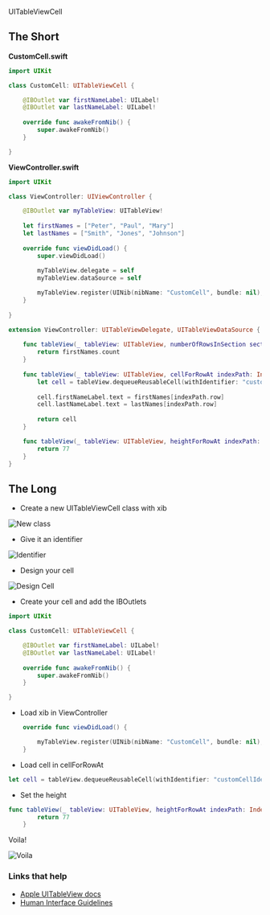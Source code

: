 UITableViewCell

## The Short

**CustomCell.swift**

```swift
import UIKit

class CustomCell: UITableViewCell {

    @IBOutlet var firstNameLabel: UILabel!
    @IBOutlet var lastNameLabel: UILabel!
    
    override func awakeFromNib() {
        super.awakeFromNib()
    }

}
```

**ViewController.swift**

```swift
import UIKit

class ViewController: UIViewController {

    @IBOutlet var myTableView: UITableView!
    
    let firstNames = ["Peter", "Paul", "Mary"]
    let lastNames = ["Smith", "Jones", "Johnson"]
    
    override func viewDidLoad() {
        super.viewDidLoad()
        
        myTableView.delegate = self
        myTableView.dataSource = self

        myTableView.register(UINib(nibName: "CustomCell", bundle: nil), forCellReuseIdentifier: "customCellIdentifier")
    }
    
}

extension ViewController: UITableViewDelegate, UITableViewDataSource {
    
    func tableView(_ tableView: UITableView, numberOfRowsInSection section: Int) -> Int {
        return firstNames.count
    }
    
    func tableView(_ tableView: UITableView, cellForRowAt indexPath: IndexPath) -> UITableViewCell {
        let cell = tableView.dequeueReusableCell(withIdentifier: "customCellIdentifier", for: indexPath) as! CustomCell
        
        cell.firstNameLabel.text = firstNames[indexPath.row]
        cell.lastNameLabel.text = lastNames[indexPath.row]
        
        return cell
    }

    func tableView(_ tableView: UITableView, heightForRowAt indexPath: IndexPath) -> CGFloat {
        return 77
    }
}
```

## The Long

* Create a new UITableViewCell class with xib

![New class](https://github.com/jrasmusson/ios-starter-kit/blob/master/basics/UITableViewCell/images/newclass.png)

* Give it an identifier

![Identifier](https://github.com/jrasmusson/ios-starter-kit/blob/master/basics/UITableViewCell/images/identifier.png)


* Design your cell

![Design Cell](https://github.com/jrasmusson/ios-starter-kit/blob/master/basics/UITableViewCell/images/design.png)

* Create your cell and add the IBOutlets

```swift
import UIKit

class CustomCell: UITableViewCell {

    @IBOutlet var firstNameLabel: UILabel!
    @IBOutlet var lastNameLabel: UILabel!
    
    override func awakeFromNib() {
        super.awakeFromNib()
    }

}
```

* Load xib in ViewController

```swift
    override func viewDidLoad() {

        myTableView.register(UINib(nibName: "CustomCell", bundle: nil), forCellReuseIdentifier: "customCellIdentifier")
    }
```

* Load cell in cellForRowAt

```swift
let cell = tableView.dequeueReusableCell(withIdentifier: "customCellIdentifier", for: indexPath) as! CustomCell
```

* Set the height

```swift
func tableView(_ tableView: UITableView, heightForRowAt indexPath: IndexPath) -> CGFloat {
        return 77
    }
```

Voila!

![Voila](https://github.com/jrasmusson/ios-starter-kit/blob/master/basics/UITableViewCell/images/voila.png)

### Links that help
* [Apple UITableView docs](https://developer.apple.com/documentation/uikit/uitableviewcell)
* [Human Interface Guidelines](https://developer.apple.com/design/human-interface-guidelines/ios/views/tables)